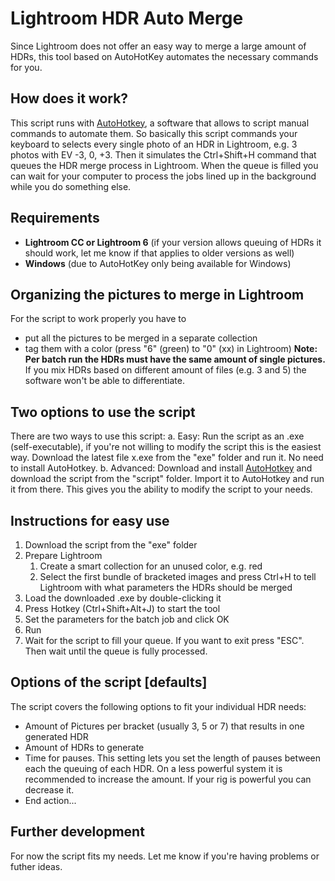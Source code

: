 # Lightroom HDR Auto Merge
Since Lightroom does not offer an easy way to merge a large amount of HDRs, this tool based on AutoHotKey automates the necessary commands for you.
## How does it work?
This script runs with [AutoHotkey](https://www.autohotkey.com/), a software that allows to script manual commands to automate them. 
So basically this script commands your keyboard to selects every single photo of an HDR in Lightroom, e.g. 3 photos with EV -3, 0, +3. Then it simulates the Ctrl+Shift+H command that queues the HDR merge process in Lightroom.
When the queue is filled you can wait for your computer to process the jobs lined up in the background while you do something else.

## Requirements
* **Lightroom CC or Lightroom 6** (if your version allows queuing of HDRs it should work, let me know if that applies to older versions as well)
* **Windows** (due to AutoHotKey only being available for Windows)

## Organizing the pictures to merge in Lightroom
For the script to work properly you have to 
* put all the pictures to be merged in a separate collection
* tag them with a color (press "6" (green) to "0" (xx) in Lightroom)
**Note: Per batch run the HDRs must have the same amount of single pictures.** If you mix HDRs based on different amount of files (e.g. 3 and 5) the software won't be able to differentiate.

## Two options to use the script
There are two ways to use this script:
a. Easy: Run the script as an .exe (self-executable), if you're not willing to modify the script this is the easiest way. Download the latest file x.exe from the "exe" folder and run it. No need to install AutoHotkey.
b. Advanced: Download and install [AutoHotkey](https://www.autohotkey.com/) and download the script from the "script" folder. Import it to AutoHotkey and run it from there. This gives you the ability to modify the script to your needs.

## Instructions for easy use
1. Download the script from the "exe" folder 
1. Prepare Lightroom
   1. Create a smart collection for an unused color, e.g. red <screen>
   1. Select the first bundle of bracketed images and press Ctrl+H to tell Lightroom with what parameters the HDRs should be merged
1. Load the downloaded .exe by double-clicking it
1. Press Hotkey (Ctrl+Shift+Alt+J) to start the tool
1. Set the parameters for the batch job and click OK <screen>
1. Run
1. Wait for the script to fill your queue. If you want to exit press "ESC". Then wait until the queue is fully processed. 

## Options of the script [defaults]
The script covers the following options to fit your individual HDR needs:
* Amount of Pictures per bracket (usually 3, 5 or 7) that results in one generated HDR
* Amount of HDRs to generate
* Time for pauses. This setting lets you set the length of pauses between each the queuing of each HDR. On a less powerful system it is recommended to increase the amount. If your rig is powerful you can decrease it.
* End action...

## Further development
For now the script fits my needs. Let me know if you're having problems or futher ideas.
